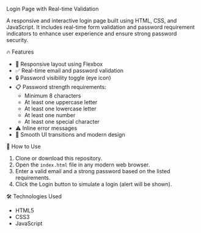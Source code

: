 Login Page with Real-time Validation

A responsive and interactive login page built using HTML, CSS, and JavaScript. It includes real-time form validation and password requirement indicators to enhance user experience and ensure strong password security.

🔥 Features

- 🧩 Responsive layout using Flexbox
- ✅ Real-time email and password validation
- 🔒 Password visibility toggle (eye icon)
- 📋 Password strength requirements:
  - Minimum 8 characters
  - At least one uppercase letter
  - At least one lowercase letter
  - At least one number
  - At least one special character
- ⚠️ Inline error messages
- 🎨 Smooth UI transitions and modern design

🚀 How to Use

1. Clone or download this repository.
2. Open the `index.html` file in any modern web browser.
3. Enter a valid email and a strong password based on the listed requirements.
4. Click the Login button to simulate a login (alert will be shown).

 🛠️ Technologies Used

- HTML5
- CSS3
- JavaScript



